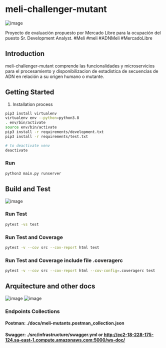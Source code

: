 # meli-challenger-mutant
![image](https://user-images.githubusercontent.com/34389493/148126967-21fe6558-ecab-41d9-844a-af73d38b32ec.png)

Proyecto de evaluación propuesto por Mercado Libre para la ocupación del puesto Sr. Development Analyst. #Meli #meli #ADNMeli #MercadoLibre

## Introduction
meli-challenger-mutant comprende las funcionalidades y microservicios para el procesamiento y disponibilizacion de estadistica de secuencias de ADN en relación a su origen humano o mutante.

## Getting Started
1.	Installation process
```bash
pip3 install virtualenv
virtualenv env --python=python3.8
. env/bin/activate
source env/bin/activate
pip3 install -r requirements/development.txt
pip3 install -r requirements/test.txt

# to deactivate venv
deactivate
```
### Run

```bash
python3 main.py runserver
```

## Build and Test
![image](https://user-images.githubusercontent.com/34389493/148126158-15fc7dcc-c3cc-47a5-9384-2932c45b0d37.png)
### Run Test
```bash
pytest -vs test
```
### Run Test and Coverage
```bash
pytest -v --cov src --cov-report html test
```
### Run Test and Coverage include file .coveragerc
```bash
pytest -v --cov src --cov-report html --cov-config=.coveragerc test
```

## Arquitecture and other docs
![image](https://user-images.githubusercontent.com/34389493/148126061-029386be-afc8-4644-a3c8-84b1b5baeb96.png)
![image](https://user-images.githubusercontent.com/34389493/148126104-ee0ad57c-376c-4ee2-aecb-52441675883f.png)

### Endpoints Collections
#### Postman: ./docs/meli-mutants.postman_collection.json
#### Swagger: ./src/infrastructure/swagger.yml  or  http://ec2-18-228-175-124.sa-east-1.compute.amazonaws.com:5000/ws-doc/

